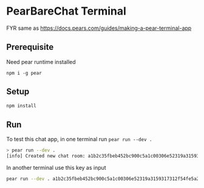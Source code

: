 # PearBareChat Terminal

FYR same as https://docs.pears.com/guides/making-a-pear-terminal-app

## Prerequisite

Need pear runtime installed

`npm i -g pear`

## Setup

```sh
npm install
```

## Run

To test this chat app, in one terminal run `pear run --dev .`

```sh
> pear run --dev .
[info] Created new chat room: a1b2c35fbeb452bc900c5a1c00306e52319a3159317312f54fe5a246d634f51a
```

In another terminal use this key as input

```sh
pear run --dev . a1b2c35fbeb452bc900c5a1c00306e52319a3159317312f54fe5a246d634f51a
```
